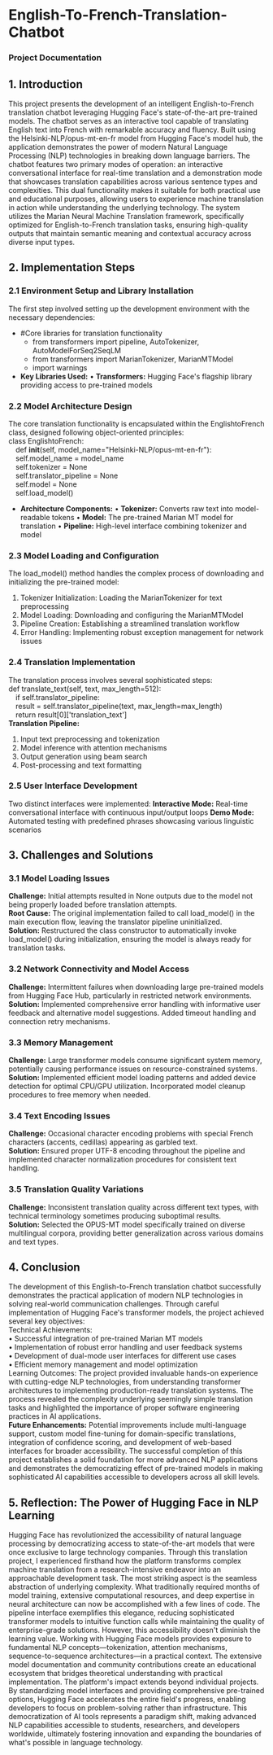 # English-To-French-Translation-Chatbot
### Project Documentation

## 1. Introduction
This project presents the development of an intelligent English-to-French translation chatbot leveraging Hugging Face's state-of-the-art pre-trained models. The chatbot serves as an interactive tool capable of translating English text into French with remarkable accuracy and fluency. Built using the Helsinki-NLP/opus-mt-en-fr model from Hugging Face's model hub, the application demonstrates the power of modern Natural Language Processing (NLP) technologies in breaking down language barriers.
The chatbot features two primary modes of operation: an interactive conversational interface for real-time translation and a demonstration mode that showcases translation capabilities across various sentence types and complexities. This dual functionality makes it suitable for both practical use and educational purposes, allowing users to experience machine translation in action while understanding the underlying technology.
The system utilizes the Marian Neural Machine Translation framework, specifically optimized for English-to-French translation tasks, ensuring high-quality outputs that maintain semantic meaning and contextual accuracy across diverse input types.

## 2. Implementation Steps
### 2.1 Environment Setup and Library Installation
The first step involved setting up the development environment with the necessary dependencies:
- #Core libraries for translation functionality
  - from transformers import pipeline, AutoTokenizer, AutoModelForSeq2SeqLM
  - from transformers import MarianTokenizer, MarianMTModel
  - import warnings
- **Key Libraries Used:**
  •	**Transformers:** Hugging Face's flagship library providing access to pre-trained models

### 2.2 Model Architecture Design
The core translation functionality is encapsulated within the EnglishtoFrench class, designed following object-oriented principles:<br>
class EnglishtoFrench:<br>
    &emsp;def __init__(self, model_name="Helsinki-NLP/opus-mt-en-fr"):<br>
        &emsp;self.model_name = model_name<br>
        &emsp;self.tokenizer = None<br>
        &emsp;self.translator_pipeline = None<br>
        &emsp;self.model = None<br>
        &emsp;self.load_model()<br>
- **Architecture Components:**
  •	**Tokenizer:** Converts raw text into model-readable tokens
  •	**Model:** The pre-trained Marian MT model for translation
  •	**Pipeline:** High-level interface combining tokenizer and model
### 2.3 Model Loading and Configuration
The load_model() method handles the complex process of downloading and initializing the pre-trained model:
  1.	Tokenizer Initialization: Loading the MarianTokenizer for text preprocessing
  2.	Model Loading: Downloading and configuring the MarianMTModel
  3.	Pipeline Creation: Establishing a streamlined translation workflow
  4.	Error Handling: Implementing robust exception management for network issues
### 2.4 Translation Implementation
The translation process involves several sophisticated steps:<br>
def translate_text(self, text, max_length=512):<br>
    &emsp;if self.translator_pipeline:<br>
        &emsp;result = self.translator_pipeline(text, max_length=max_length)<br>
        &emsp;return result[0]['translation_text']<br>
**Translation Pipeline:**
1.	Input text preprocessing and tokenization
2.	Model inference with attention mechanisms
3.	Output generation using beam search
4.	Post-processing and text formatting

### 2.5 User Interface Development
Two distinct interfaces were implemented:
**Interactive Mode:** Real-time conversational interface with continuous input/output loops 
**Demo Mode:** Automated testing with predefined phrases showcasing various linguistic scenarios

## 3. Challenges and Solutions
### 3.1 Model Loading Issues
**Challenge:** Initial attempts resulted in None outputs due to the model not being properly loaded before translation attempts.<br>
**Root Cause:** The original implementation failed to call load_model() in the main execution flow, leaving the translator pipeline uninitialized.<br>
**Solution:** Restructured the class constructor to automatically invoke load_model() during initialization, ensuring the model is always ready for translation tasks.
### 3.2 Network Connectivity and Model Access
**Challenge:** Intermittent failures when downloading large pre-trained models from Hugging Face Hub, particularly in restricted network environments.<br>
**Solution:** Implemented comprehensive error handling with informative user feedback and alternative model suggestions. Added timeout handling and connection retry mechanisms.
### 3.3 Memory Management
**Challenge:** Large transformer models consume significant system memory, potentially causing performance issues on resource-constrained systems.<br>
**Solution:** Implemented efficient model loading patterns and added device detection for optimal CPU/GPU utilization. Incorporated model cleanup procedures to free memory when needed.
### 3.4 Text Encoding Issues
**Challenge:** Occasional character encoding problems with special French characters (accents, cedillas) appearing as garbled text.<br>
**Solution:** Ensured proper UTF-8 encoding throughout the pipeline and implemented character normalization procedures for consistent text handling.
### 3.5 Translation Quality Variations
**Challenge:** Inconsistent translation quality across different text types, with technical terminology sometimes producing suboptimal results.<br>
**Solution:** Selected the OPUS-MT model specifically trained on diverse multilingual corpora, providing better generalization across various domains and text types.

## 4. Conclusion
The development of this English-to-French translation chatbot successfully demonstrates the practical application of modern NLP technologies in solving real-world communication challenges. Through careful implementation of Hugging Face's transformer models, the project achieved several key objectives:<br>
Technical Achievements:<br>
•	Successful integration of pre-trained Marian MT models<br>
•	Implementation of robust error handling and user feedback systems<br>
•	Development of dual-mode user interfaces for different use cases<br>
•	Efficient memory management and model optimization<br>
Learning Outcomes: The project provided invaluable hands-on experience with cutting-edge NLP technologies, from understanding transformer architectures to implementing production-ready translation systems. The process revealed the complexity underlying seemingly simple translation tasks and highlighted the importance of proper software engineering practices in AI applications.<br>
**Future Enhancements:** Potential improvements include multi-language support, custom model fine-tuning for domain-specific translations, integration of confidence scoring, and development of web-based interfaces for broader accessibility.
The successful completion of this project establishes a solid foundation for more advanced NLP applications and demonstrates the democratizing effect of pre-trained models in making sophisticated AI capabilities accessible to developers across all skill levels.

## 5. Reflection: The Power of Hugging Face in NLP Learning
Hugging Face has revolutionized the accessibility of natural language processing by democratizing access to state-of-the-art models that were once exclusive to large technology companies. Through this translation project, I experienced firsthand how the platform transforms complex machine translation from a research-intensive endeavor into an approachable development task.
The most striking aspect is the seamless abstraction of underlying complexity. What traditionally required months of model training, extensive computational resources, and deep expertise in neural architecture can now be accomplished with a few lines of code. The pipeline interface exemplifies this elegance, reducing sophisticated transformer models to intuitive function calls while maintaining the quality of enterprise-grade solutions.
However, this accessibility doesn't diminish the learning value. Working with Hugging Face models provides exposure to fundamental NLP concepts—tokenization, attention mechanisms, sequence-to-sequence architectures—in a practical context. The extensive model documentation and community contributions create an educational ecosystem that bridges theoretical understanding with practical implementation.
The platform's impact extends beyond individual projects. By standardizing model interfaces and providing comprehensive pre-trained options, Hugging Face accelerates the entire field's progress, enabling developers to focus on problem-solving rather than infrastructure. This democratization of AI tools represents a paradigm shift, making advanced NLP capabilities accessible to students, researchers, and developers worldwide, ultimately fostering innovation and expanding the boundaries of what's possible in language technology.
